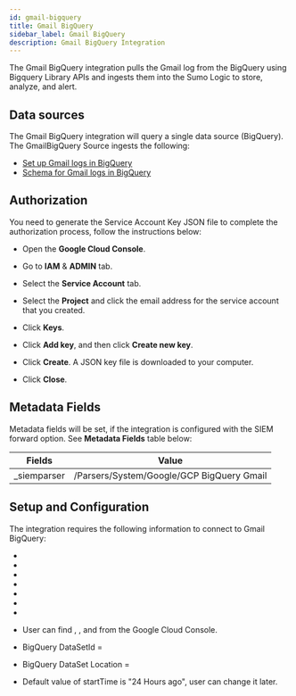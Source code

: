 ```yaml
---
id: gmail-bigquery
title: Gmail BigQuery
sidebar_label: Gmail BigQuery
description: Gmail BigQuery Integration
---
```


The Gmail BigQuery integration pulls the Gmail log from the BigQuery using Bigquery Library APIs and ingests them into the Sumo Logic to store, analyze, and alert.


## Data sources

The Gmail BigQuery integration will query a single data source (BigQuery). The GmailBigQuery Source ingests the following:

* [Set up Gmail logs in BigQuery](https://support.google.com/a/answer/7233312?hl=en&fl=1)
* [Schema for Gmail logs in BigQuery](https://support.google.com/a/answer/7230050?hl=en)


## Authorization

You need to generate the Service Account Key JSON file to complete the authorization process, follow the instructions below:

* Open the **Google Cloud Console**.

* Go to **IAM** & **ADMIN** tab.

* Select the **Service Account** tab.

* Select the **Project** and click the email address for the service account that you created.

* Click **Keys**.

* Click **Add key**, and then click **Create new key**.

* Click **Create**. A JSON key file is downloaded to your computer.

* Click **Close**.


## Metadata Fields

Metadata fields will be set, if the integration is configured with the SIEM forward option. See **Metadata Fields** table below:

| Fields     |    Value                    |
| -------    |  :------------------------: |
|_siemparser    |/Parsers/System/Google/GCP BigQuery Gmail


## Setup and Configuration

The integration requires the following information to connect to Gmail BigQuery:
* <name>
* <projectId>
* <datasetId>
* <privateKey>
* <clientEmail>
* <tokenURL>
* <dataLocation>

* User can find <projectId>, <privateKey>, <clientEmail> and <tokenURL> from the Google Cloud Console.
* BigQuery DataSetId  = <datasetId>
* BigQuery DataSet Location  = <dataLocation>
* Default value of startTime is "24 Hours ago", user can change it later.
